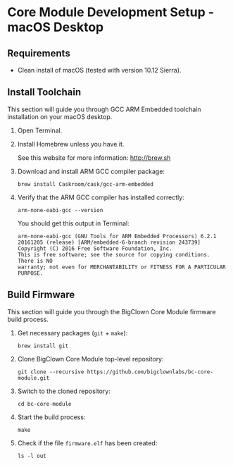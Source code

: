 # Core Module Development Setup - macOS Desktop

## Requirements

* Clean install of macOS (tested with version 10.12 Sierra).

## Install Toolchain

This section will guide you through GCC ARM Embedded toolchain installation on your macOS desktop.

1. Open Terminal.

2. Install Homebrew unless you have it.

   See this website for more information: http://brew.sh

3. Download and install ARM GCC compiler package:

   ```
   brew install Caskroom/cask/gcc-arm-embedded
   ```

4. Verify that the ARM GCC compiler has installed correctly:

   ```
   arm-none-eabi-gcc --version
   ```

   You should get this output in Terminal:

   ```
   arm-none-eabi-gcc (GNU Tools for ARM Embedded Processors) 6.2.1 20161205 (release) [ARM/embedded-6-branch revision 243739]
   Copyright (C) 2016 Free Software Foundation, Inc.
   This is free software; see the source for copying conditions.  There is NO
   warranty; not even for MERCHANTABILITY or FITNESS FOR A PARTICULAR PURPOSE.
   ```

## Build Firmware

This section will guide you through the BigClown Core Module firmware build process.

1. Get necessary packages (`git` + `make`):

   ```
   brew install git
   ```

2. Clone BigClown Core Module top-level repository:

   ```
   git clone --recursive https://github.com/bigclownlabs/bc-core-module.git
   ```

3. Switch to the cloned repository:

   ```
   cd bc-core-module
   ```

4. Start the build process:

   ```
   make
   ```

5. Check if the file `firmware.elf` has been created:

   ```
   ls -l out
   ```
